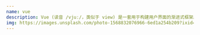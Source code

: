 ```yaml
---
name: vue
description: Vue (读音 /vjuː/，类似于 view) 是一套用于构建用户界面的渐进式框架。
img: https://images.unsplash.com/photo-1568832076966-6ed1a254b209?ixid=MnwxMjA3fDB8MHxzZWFyY2h8NTF8fHZ1ZXxlbnwwfHwwfHw%3D&ixlib=rb-1.2.1&auto=format&fit=crop&w=800&q=80
---
```

